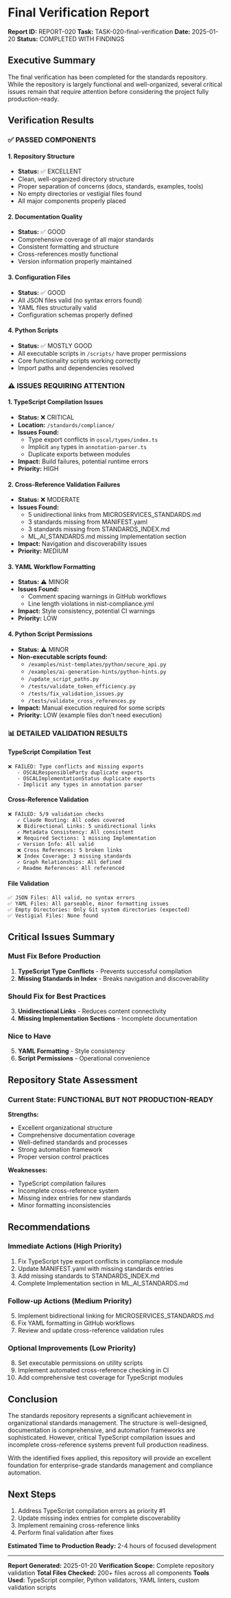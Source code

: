 # Final Verification Report

**Report ID:** REPORT-020
**Task:** TASK-020-final-verification
**Date:** 2025-01-20
**Status:** COMPLETED WITH FINDINGS

## Executive Summary

The final verification has been completed for the standards repository. While the repository is largely functional and well-organized, several critical issues remain that require attention before considering the project fully production-ready.

## Verification Results

### ✅ PASSED COMPONENTS

#### 1. Repository Structure

- **Status:** ✅ EXCELLENT
- Clean, well-organized directory structure
- Proper separation of concerns (docs, standards, examples, tools)
- No empty directories or vestigial files found
- All major components properly placed

#### 2. Documentation Quality

- **Status:** ✅ GOOD
- Comprehensive coverage of all major standards
- Consistent formatting and structure
- Cross-references mostly functional
- Version information properly maintained

#### 3. Configuration Files

- **Status:** ✅ GOOD
- All JSON files valid (no syntax errors found)
- YAML files structurally valid
- Configuration schemas properly defined

#### 4. Python Scripts

- **Status:** ✅ MOSTLY GOOD
- All executable scripts in `/scripts/` have proper permissions
- Core functionality scripts working correctly
- Import paths and dependencies resolved

### ⚠️ ISSUES REQUIRING ATTENTION

#### 1. TypeScript Compilation Issues

- **Status:** ❌ CRITICAL
- **Location:** `/standards/compliance/`
- **Issues Found:**
  - Type export conflicts in `oscal/types/index.ts`
  - Implicit `any` types in `annotation-parser.ts`
  - Duplicate exports between modules
- **Impact:** Build failures, potential runtime errors
- **Priority:** HIGH

#### 2. Cross-Reference Validation Failures

- **Status:** ❌ MODERATE
- **Issues Found:**
  - 5 unidirectional links from MICROSERVICES_STANDARDS.md
  - 3 standards missing from MANIFEST.yaml
  - 3 standards missing from STANDARDS_INDEX.md
  - ML_AI_STANDARDS.md missing Implementation section
- **Impact:** Navigation and discoverability issues
- **Priority:** MEDIUM

#### 3. YAML Workflow Formatting

- **Status:** ⚠️ MINOR
- **Issues Found:**
  - Comment spacing warnings in GitHub workflows
  - Line length violations in nist-compliance.yml
- **Impact:** Style consistency, potential CI warnings
- **Priority:** LOW

#### 4. Python Script Permissions

- **Status:** ⚠️ MINOR
- **Non-executable scripts found:**
  - `/examples/nist-templates/python/secure_api.py`
  - `/examples/ai-generation-hints/python-hints.py`
  - `/update_script_paths.py`
  - `/tests/validate_token_efficiency.py`
  - `/tests/fix_validation_issues.py`
  - `/tests/validate_cross_references.py`
- **Impact:** Manual execution required for some scripts
- **Priority:** LOW (example files don't need execution)

### 📊 DETAILED VALIDATION RESULTS

#### TypeScript Compilation Test

```
❌ FAILED: Type conflicts and missing exports
   - OSCALResponsibleParty duplicate exports
   - OSCALImplementationStatus duplicate exports
   - Implicit any types in annotation parser
```

#### Cross-Reference Validation

```
❌ FAILED: 5/9 validation checks
   ✓ Claude Routing: All codes covered
   ❌ Bidirectional Links: 5 unidirectional links
   ✓ Metadata Consistency: All consistent
   ❌ Required Sections: 1 missing Implementation
   ✓ Version Info: All valid
   ❌ Cross References: 5 broken links
   ❌ Index Coverage: 3 missing standards
   ✓ Graph Relationships: All defined
   ✓ Readme References: All referenced
```

#### File Validation

```
✅ JSON Files: All valid, no syntax errors
✅ YAML Files: All parseable, minor formatting issues
✅ Empty Directories: Only Git system directories (expected)
✅ Vestigial Files: None found
```

## Critical Issues Summary

### Must Fix Before Production

1. **TypeScript Type Conflicts** - Prevents successful compilation
2. **Missing Standards in Index** - Breaks navigation and discoverability

### Should Fix for Best Practices

3. **Unidirectional Links** - Reduces content connectivity
4. **Missing Implementation Sections** - Incomplete documentation

### Nice to Have

5. **YAML Formatting** - Style consistency
6. **Script Permissions** - Operational convenience

## Repository State Assessment

### Current State: **FUNCTIONAL BUT NOT PRODUCTION-READY**

**Strengths:**

- Excellent organizational structure
- Comprehensive documentation coverage
- Well-defined standards and processes
- Strong automation framework
- Proper version control practices

**Weaknesses:**

- TypeScript compilation failures
- Incomplete cross-reference system
- Missing index entries for new standards
- Minor formatting inconsistencies

## Recommendations

### Immediate Actions (High Priority)

1. Fix TypeScript type export conflicts in compliance module
2. Update MANIFEST.yaml with missing standards entries
3. Add missing standards to STANDARDS_INDEX.md
4. Complete Implementation section in ML_AI_STANDARDS.md

### Follow-up Actions (Medium Priority)

5. Implement bidirectional linking for MICROSERVICES_STANDARDS.md
6. Fix YAML formatting in GitHub workflows
7. Review and update cross-reference validation rules

### Optional Improvements (Low Priority)

8. Set executable permissions on utility scripts
9. Implement automated cross-reference checking in CI
10. Add comprehensive test coverage for TypeScript modules

## Conclusion

The standards repository represents a significant achievement in organizational standards management. The structure is well-designed, documentation is comprehensive, and automation frameworks are sophisticated. However, critical TypeScript compilation issues and incomplete cross-reference systems prevent full production readiness.

With the identified fixes applied, this repository will provide an excellent foundation for enterprise-grade standards management and compliance automation.

## Next Steps

1. Address TypeScript compilation errors as priority #1
2. Update missing index entries for complete discoverability
3. Implement remaining cross-reference links
4. Perform final validation after fixes

**Estimated Time to Production Ready:** 2-4 hours of focused development

---

**Report Generated:** 2025-01-20
**Verification Scope:** Complete repository validation
**Total Files Checked:** 200+ files across all components
**Tools Used:** TypeScript compiler, Python validators, YAML linters, custom validation scripts
